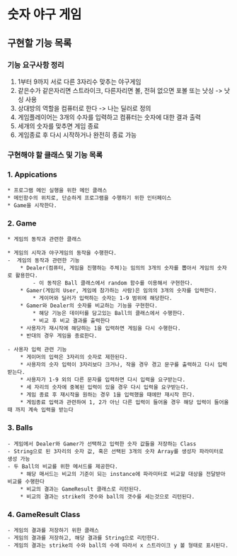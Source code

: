 # 숫자 야구 게임
## 구현할 기능 목록

### 기능 요구사항 정리
1. 1부터 9까지 서로 다른 3자리수 맞추는 야구게임
2. 같은수가 같은자리면 스트라이크, 다른자리면 볼, 전혀 없으면 포볼 또는 낫싱 -> 낫싱 사용
3. 상대방의 역할을 컴퓨터로 한다 -> 나는 딜러로 정의
4. 게임플레이어는 3개의 수자를 입력하고 컴퓨터는 숫자에 대한 결과 출력
5. 세개의 숫자를 맞추면 게임 종료
6. 게임종료 후 다시 시작하거나 완전히 종료 가능


### 구현해야 할 클래스 및 기능 목록
### 1. Appications
    * 프로그램 메인 실행을 위한 메인 클래스
    * 메인함수의 위치로, 단순하게 프로그램을 수행하기 위한 인터페이스
    * Game을 시작한다. 

### 2. Game
    * 게임의 동작과 관련한 클래스
    
    * 게임의 시작과 야구게임의 동작을 수행한다.
    -  게임의 동작과 관련한 기능 
        * Dealer(컴퓨터, 게임을 진행하는 주체)는 임의의 3개의 숫자를 뽑아서 게임의 숫자로 활용한다.
            - 이 동작은 Ball 클래스에서 random 함수를 이용해서 구현한다. 
        * Gamer(게임의 User, 게임에 참가하는 사람)은 임의의 3개의 숫자를 입력한다.
            * 게이머와 딜러가 입력하는 숫자는 1-9 범위에 해당한다.
        * Gamer와 Dealer의 숫자를 비교하는 기능을 구현한다.
            * 해당 기능은 데이터를 담고있는 Ball의 클래스에서 수행한다.
            * 비교 후 비교 결과를 출력한다
        * 사용자가 재시작에 해당하는 1을 입력하면 게임을 다시 수행한다.
        * 반대의 경우 게임을 종료한다. 

    - 사용자 입력 관련 기능
        * 게이머의 입력은 3자리의 숫자로 제한된다.
        * 사용자의 숫자 입력이 3자리보다 크거나, 작을 경우 경고 문구를 출력하고 다시 입력받는다. 
        * 사용자가 1-9 외의 다른 문자를 입력하면 다시 입력을 요구받는다. 
        * 세 자리의 숫자에 중복된 입력이 있을 경우 다시 입력을 요구받는다.
        * 게임 종료 후 재시작을 원하는 경우 1을 입력했을 때에만 재시작 한다. 
        * 게임종료 입력과 관련하여 1, 2가 아닌 다른 입력이 들어올 경우 해당 입력이 들어올때 까지 계속 입력을 받는다

### 3. Balls
    - 게임에서 Dealer와 Gamer가 선택하고 입력한 숫자 값들을 저장하는 Class
    - String으로 된 3자리의 숫자 값, 혹은 선택된 3개의 숫자 Array를 생성자 파라미터로 생성 가능
    - 두 Ball의 비교를 위한 메서드를 제공한다.
        * 해당 매서드는 비교의 기준이 되는 instance에 파라미터로 비교할 대상을 전달받아 비교를 수행한다
        * 비교의 결과는 GameResult 클래스로 리턴된다. 
        * 비교의 결과는 strike의 갯수와 ball의 갯수를 세는것으로 리턴된다. 

### 4. GameResult Class
    - 게임의 결과를 저장하기 위한 클래스
    - 게임의 결과를 저장하고, 해당 결과를 String으로 리턴한다.
    - 게임의 결과는 strike의 수와 ball의 수에 따라서 x 스트라이크 y 볼 형태로 표시된다. 
